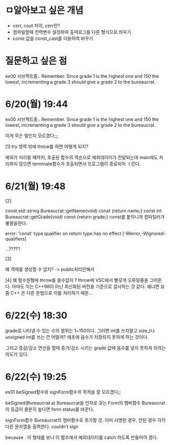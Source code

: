 # ㅁ알아보고 싶은 개념

- cerr, cout 차이, cerr란?
- 컴파일할때 전역변수 설정하여 출력로그를 다른 형식으로 띄우기
- const 값을 const_cast<T>를 이용하여 바꾸기

# 질문하고 싶은 점

ex00 서브젝트중..
Remember. Since grade 1 is the highest one and 150 the lowest, incrementing a grade 3 should give a grade 2 to the bureaucrat.

# 6/20(월) 19:44

ex00 서브젝트중..
Remember. Since grade 1 is the highest one and 150 the lowest, incrementing a grade 3 should give a grade 2 to the bureaucrat.

이게 무슨 말인지 모르겠다;;;


[1]
try 영역 밖에 throw를 하면 어떻게 되지?

예외가 처리될 때까지, 호출된 함수의 역순으로 예외데이터가 전달되는데
main에도 처리하지 않으면 terminate함수가 호출되면서 프로그램이 종료되어 ㅓ린다.

# 6/21(월) 19:48

[2]

const std::string Bureaucrat::getName(void) const {return name;}
const int Bureaucrat::getGrade(void) const {return grade;}
const를 붙이니까 컴파일러가 불평을한다.

error: 'const' type qualifier on return type has no effect [-Werror,-Wignored-qualifiers]

...?????

[3]

왜 객체를 생성할 수 없지? -> public처리안해서

[4] 왜 함수원형에 throw를 쓸수없지 ?
throw에 VSC에서 빨갛게 오류밑줄을 그어준다. 아마도 이는 C++98이 아닌 최신화된 버전을
기준으로 검사하는 것 같다. 왜냐면 요즘 C++ 은 다른 문법으로 이를 처리하기 때문...

# 6/22(수) 18:30

grade로 나타낼 수 있는 수의 범위는 1~150이다.
그러면 int를 쓰지말고 size_t나 unsigned int를 쓰는 건 어떨까?
애초에 음수가 저장되지 못하게 하는 것이다.

그리고 증감/감소 연산을 할때 증가/감소 시키는 grade 값에 음수를 넣지 못하게 하려는 의도가 있다.

# 6/22(수) 19:25

ex01 beSigned함수와 signForm함수의 목적을 잘 모르겠다;;

beSigned(Bureaucrat a)
	Bureaucrat을 인자로 갖는 Form의 멤버함수
	Bureaucrat의 등급이 충분히 높다면 form status를 바꾼다.

signForm함수
	Bureaucrat의 멤버함수로 추가할 것.
	이미 서명된 경우, 안된 경우 각각 다른 문자열을 출력한다.
	<bureaucrat> couldn’t sign <form> because <reason>.
	이 형태를 보니 이 함수에서 예외데이터를 catch 하도록 만들어야 겠다.
